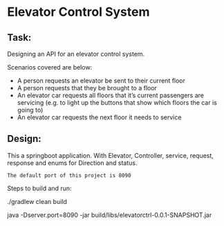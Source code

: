 Elevator Control System
=======================

Task:
-----
Designing an API for an elevator control system. 

Scenarios covered are below:

* A person requests an elevator be sent to their current floor
* A person requests that they be brought to a floor
* An elevator car requests all floors that it’s current passengers are servicing (e.g. to light up the buttons that show which floors the car is going to)
* An elevator car requests the next floor it needs to service


Design:
-------
This a springboot application. 
With Elevator, Controller, service, request, response and enums for Direction and status.
```
The default port of this project is 8090
```

Steps to build and run:

./gradlew clean build

java -Dserver.port=8090 -jar build/libs/elevatorctrl-0.0.1-SNAPSHOT.jar



